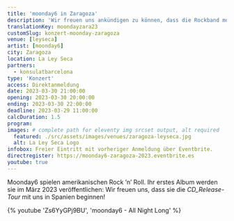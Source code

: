 ```yaml
---
title: 'moonday6 in Zaragoza'
description: 'Wir freuen uns ankündigen zu können, dass die Rockband moonday6 die CD_Release Tour in Spanien starten wird.'
translationKey: moondayzara23
customSlug: konzert-moonday-zaragoza
venue: [leyseca]
artist: [moonday6]
city: Zaragoza
location: La Ley Seca
partners:
  - konsulatbarcelona
type: 'Konzert'
access: Direktanmeldung
date: 2023-03-30 21:00:00
opening: 2023-03-30 20:00:00
ending: 2023-03-30 22:00:00
deadline: 2023-03-29 11:00:00
calcDuration: 1.5
program:
images: # complete path for eleventy img srcset output, alt required
  featured: ./src/assets/images/venues/zaragoza-leyseca.jpg
  alt: La Ley Seca Logo
infobox: Freier Eintritt mit vorheriger Anmeldung über Eventbrite.
directregister: https://moonday6-zaragoza-2023.eventbrite.es
youtube: true
---
```


Moonday6 spielen amerikanischen Rock ’n’ Roll. Ihr erstes Album werden sie im März 2023 veröffentlichen: Wir freuen uns, dass sie die _CD_Release-Tour_ mit uns in Spanien beginnen!

{% youtube 'Zs6YyGPj9BU', 'moonday6 - All Night Long' %}
